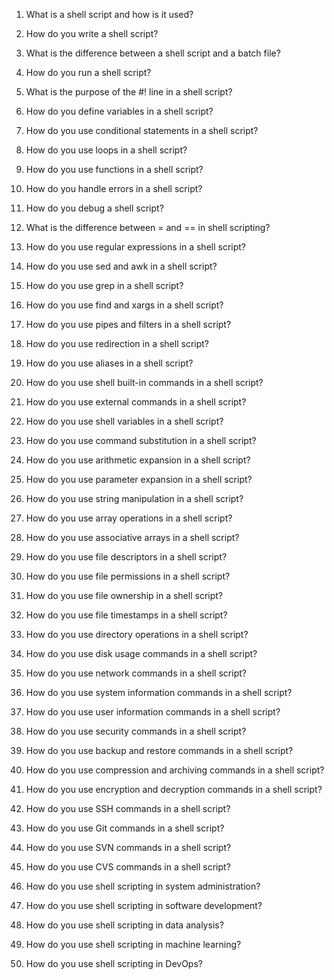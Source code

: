 
1. What is a shell script and how is it used?

2. How do you write a shell script?

3. What is the difference between a shell script and a batch file?

4. How do you run a shell script?

5. What is the purpose of the #! line in a shell script?

6. How do you define variables in a shell script?

7. How do you use conditional statements in a shell script?

8. How do you use loops in a shell script?

9. How do you use functions in a shell script?

10. How do you handle errors in a shell script?

11. How do you debug a shell script?

12. What is the difference between = and == in shell scripting?

13. How do you use regular expressions in a shell script?

14. How do you use sed and awk in a shell script?

15. How do you use grep in a shell script?

16. How do you use find and xargs in a shell script?

17. How do you use pipes and filters in a shell script?

18. How do you use redirection in a shell script?

19. How do you use aliases in a shell script?

20. How do you use shell built-in commands in a shell script?

21. How do you use external commands in a shell script?

22. How do you use shell variables in a shell script?

23. How do you use command substitution in a shell script?

24. How do you use arithmetic expansion in a shell script?

25. How do you use parameter expansion in a shell script?

26. How do you use string manipulation in a shell script?

27. How do you use array operations in a shell script?

28. How do you use associative arrays in a shell script?

29. How do you use file descriptors in a shell script?

30. How do you use file permissions in a shell script?

31. How do you use file ownership in a shell script?

32. How do you use file timestamps in a shell script?

33. How do you use directory operations in a shell script?

34. How do you use disk usage commands in a shell script?

35. How do you use network commands in a shell script?

36. How do you use system information commands in a shell script?

37. How do you use user information commands in a shell script?

38. How do you use security commands in a shell script?

39. How do you use backup and restore commands in a shell script?

40. How do you use compression and archiving commands in a shell script?

41. How do you use encryption and decryption commands in a shell script?

42. How do you use SSH commands in a shell script?

43. How do you use Git commands in a shell script?

44. How do you use SVN commands in a shell script?

45. How do you use CVS commands in a shell script?

46. How do you use shell scripting in system administration?

47. How do you use shell scripting in software development?

48. How do you use shell scripting in data analysis?

49. How do you use shell scripting in machine learning?

50. How do you use shell scripting in DevOps?
